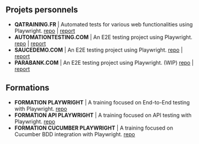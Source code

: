 ## Projets personnels
-  <b>QATRAINING.FR</b>         | Automated tests for various web functionalities using Playwright. [repo](https://github.com/thomasprz/qatraining-project) | [report](https://thomasprz.github.io/qatraining-project/playwright-report/index.html)
-  <b>AUTOMATIONTESTING.COM</b> | An E2E testing project using Playwright.    [repo](https://github.com/thomasprz/E2E_automationexercise.com) | [report](https://thomasprz.github.io/E2E_automationexercise.com/)
-  <b>SAUCEDEMO.COM</b>         | An E2E testing project using Playwright.    [repo](https://github.com/thomasprz/saucedemo.com) | [report](https://thomasprz.github.io/saucedemo.com/)
-  <b>PARABANK.COM</b>          | An E2E testing project using Playwright. (WIP)   [repo](https://github.com/thomasprz/parabank) | [report]()


## Formations
-  <b>FORMATION PLAYWRIGHT</b>          | A training focused on End-to-End testing with Playwright.  [repo](https://github.com/thomasprz/formation-playwright-udemy)
-  <b>FORMATION API PLAYWRIGHT</b>         | A training focused on API testing with Playwright.    [repo](https://github.com/thomasprz/formation-playwrightAPI)
-  <b>FORMATION CUCUMBER PLAYWRIGHT</b>          | A training focused on Cucumber BDD integration with Playwright.     [repo](https://github.com/thomasprz/formation-playwrightCucumber)
